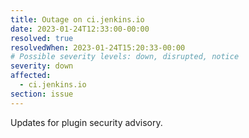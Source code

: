 ```yaml
---
title: Outage on ci.jenkins.io
date: 2023-01-24T12:33:00-00:00
resolved: true
resolvedWhen: 2023-01-24T15:20:33-00:00
# Possible severity levels: down, disrupted, notice
severity: down
affected:
  - ci.jenkins.io
section: issue
---
```


Updates for plugin security advisory.
